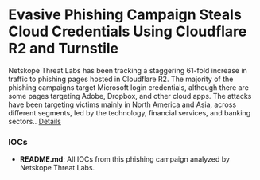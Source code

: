 # Evasive Phishing Campaign Steals Cloud Credentials Using Cloudflare R2 and Turnstile

Netskope Threat Labs has been tracking a staggering 61-fold increase in traffic to phishing pages hosted in Cloudflare R2. The majority of the phishing campaigns target Microsoft login credentials, although there are some pages targeting Adobe, Dropbox, and other cloud apps. The attacks have been targeting victims mainly in North America and Asia, across different segments, led by the technology, financial services, and banking sectors.. [Details](https://www.netskope.com/blog/evasive-phishing-campaign-steals-cloud-credentials-using-cloudflare-r2-and-turnstile)

### IOCs
* **README.md**: All IOCs from this phishing campaign analyzed by Netskope Threat Labs.
